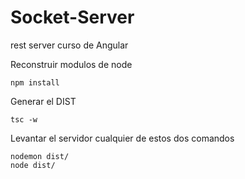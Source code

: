 

# Socket-Server

rest server curso de Angular

Reconstruir modulos de node
```
npm install
```

Generar el DIST
```
tsc -w
```

Levantar el servidor cualquier de estos dos comandos
```
nodemon dist/
node dist/
```
